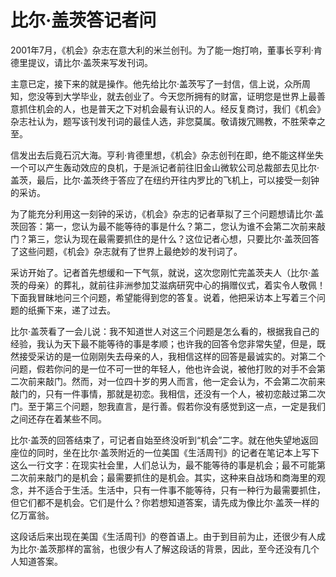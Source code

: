 # 比尔·盖茨答记者问
2001年7月，《机会》杂志在意大利的米兰创刊。为了能一炮打响，董事长亨利·肯德里提议，请比尔·盖茨来写发刊词。 


 主意已定，接下来的就是操作。他先给比尔·盖茨写了一封信，信上说，众所周知，您没等到大学毕业，就去创业了。今天您所拥有的财富，证明您是世界上最善意抓住机会的人，也是普天之下对机会最有认识的人。经反复商讨，我们《机会》杂志社认为，题写该刊发刊词的最佳人选，非您莫属。敬请拨冗赐教，不胜荣幸之至。 


 信发出去后竟石沉大海。亨利·肯德里想，《机会》杂志创刊在即，绝不能这样坐失一个可以产生轰动效应的良机，于是派记者前往旧金山微软公司总裁部去见比尔·盖茨，最后，比尔·盖茨终于答应了在纽约开往内罗比的飞机上，可以接受一刻钟的采访。 


 为了能充分利用这一刻钟的采访，《机会》杂志的记者草拟了三个问题想请比尔·盖茨回答：第一，您认为最不能等待的事是什么？第二，您认为谁不会第二次前来敲门？第三，您认为现在最需要抓住的是什么？这位记者心想，只要比尔·盖茨回答了这些问题，《机会》杂志就有了世界上最绝妙的发刊词了。 


 采访开始了。记者首先想缓和一下气氛，就说，这次您刚忙完盖茨夫人（比尔·盖茨的母亲）的葬礼，就前往非洲参加艾滋病研究中心的捐赠仪式，着实令人敬佩！下面我冒昧地问三个问题，希望能得到您的答复。说着，他把采访本上写着三个问题的纸撕下来，递了过去。 


 比尔·盖茨看了一会儿说：我不知道世人对这三个问题是怎么看的，根据我自己的经验，我认为天下最不能等待的事是孝顺；也许我的回答令您非常失望，但是，既然接受采访的是一位刚刚失去母亲的人，我相信这样的回答是最诚实的。对第二个问题，假若你问的是一位不可一世的年轻人，他也许会说，被他打败的对手不会第二次前来敲门。然而，对一位四十岁的男人而言，他一定会认为，不会第二次前来敲门的，只有一件事情，那就是初恋。我相信，还没有一个人，被初恋敲过第二次门。至于第三个问题，恕我直言，是行善。假若你没有感觉到这一点，一定是我们之间还存在着某些不同。 


 比尔·盖茨的回答结束了，可记者自始至终没听到“机会”二字。就在他失望地返回座位的同时，坐在比尔·盖茨附近的一位美国《生活周刊》的记者在笔记本上写下这么一行文字：在现实社会里，人们总认为，最不能等待的事是机会；最不可能第二次前来敲门的是机会；最需要抓住的是机会。其实，这种来自战场和商海里的观念，并不适合于生活。生活中，只有一件事不能等待，只有一种行为最需要抓住，但它们都不是机会。它们是什么？你若想知道答案，请先成为像比尔·盖茨一样的亿万富翁。 


 这段话后来出现在美国《生活周刊》的卷首语上。由于到目前为止，还很少有人成为比尔·盖茨那样的富翁，也很少有人了解这段话的背景，因此，至今还没有几个人知道答案。
 